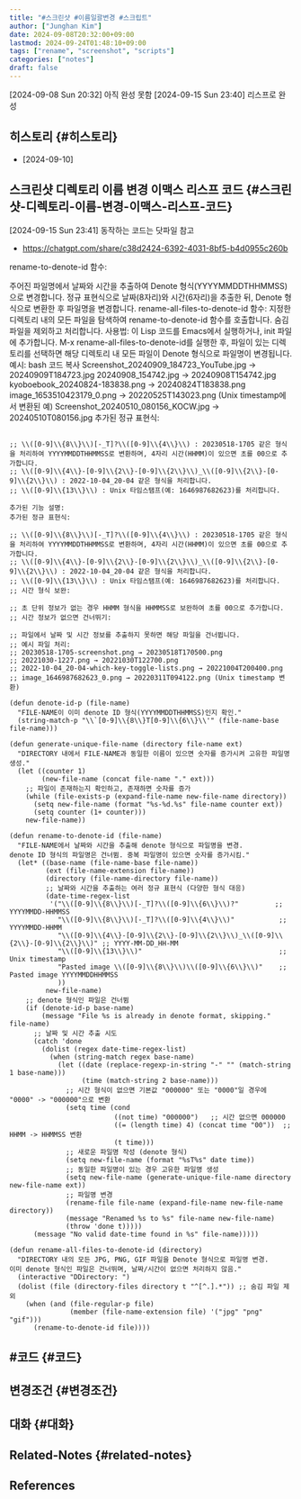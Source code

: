 ```yaml
---
title: "#스크린샷 #이름일괄변경 #스크립트"
author: ["Junghan Kim"]
date: 2024-09-08T20:32:00+09:00
lastmod: 2024-09-24T01:48:10+09:00
tags: ["rename", "screenshot", "scripts"]
categories: ["notes"]
draft: false
---
```


<span class="timestamp-wrapper"><span class="timestamp">[2024-09-08 Sun 20:32] </span></span> 아직 완성 못함 <span class="timestamp-wrapper"><span class="timestamp">[2024-09-15 Sun 23:40] </span></span> 리스프로 완성


## 히스토리 {#히스토리}

-   [2024-09-10]


## 스크린샷 디렉토리 이름 변경 이맥스 리스프 코드 {#스크린샷-디렉토리-이름-변경-이맥스-리스프-코드}

<span class="timestamp-wrapper"><span class="timestamp">[2024-09-15 Sun 23:41]</span></span> 동작하는 코드는 닷파일 참고

-   <https://chatgpt.com/share/c38d2424-6392-4031-8bf5-b4d0955c260b>

rename-to-denote-id 함수:

주어진 파일명에서 날짜와 시간을 추출하여 Denote 형식(YYYYMMDDTHHMMSS)으로 변경합니다. 정규 표현식으로 날짜(8자리)와 시간(6자리)을 추출한 뒤, Denote 형식으로 변환한 후 파일명을 변경합니다. rename-all-files-to-denote-id 함수: 지정한 디렉토리 내의 모든 파일을 탐색하여 rename-to-denote-id 함수를 호출합니다. 숨김 파일을 제외하고 처리합니다. 사용법: 이 Lisp 코드를 Emacs에서 실행하거나, init 파일에 추가합니다. M-x rename-all-files-to-denote-id를 실행한 후, 파일이 있는 디렉토리를 선택하면 해당 디렉토리 내 모든 파일이 Denote 형식으로 파일명이 변경됩니다. 예시: bash 코드 복사 Screenshot_20240909_184723_YouTube.jpg → 20240909T184723.jpg 20240908_154742.jpg → 20240908T154742.jpg kyoboebook_20240824-183838.png → 20240824T183838.png image_1653510423179_0.png → 20220525T143023.png (Unix timestamp에서 변환된 예) Screenshot_20240510_080156_KOCW.jpg → 20240510T080156.jpg 추가된 정규 표현식:

```elisp

;; \\([0-9]\\{8\\}\\)[-_T]?\\([0-9]\\{4\\}\\) : 20230518-1705 같은 형식을 처리하여 YYYYMMDDTHHMMSS로 변환하며, 4자리 시간(HHMM)이 있으면 초를 00으로 추가합니다.
;; \\([0-9]\\{4\\}-[0-9]\\{2\\}-[0-9]\\{2\\}\\)_\\([0-9]\\{2\\}-[0-9]\\{2\\}\\) : 2022-10-04_20-04 같은 형식을 처리합니다.
;; \\([0-9]\\{13\\}\\) : Unix 타임스탬프(예: 1646987682623)를 처리합니다.

추가된 기능 설명:
추가된 정규 표현식:

;; \\([0-9]\\{8\\}\\)[-_T]?\\([0-9]\\{4\\}\\) : 20230518-1705 같은 형식을 처리하여 YYYYMMDDTHHMMSS로 변환하며, 4자리 시간(HHMM)이 있으면 초를 00으로 추가합니다.
;; \\([0-9]\\{4\\}-[0-9]\\{2\\}-[0-9]\\{2\\}\\)_\\([0-9]\\{2\\}-[0-9]\\{2\\}\\) : 2022-10-04_20-04 같은 형식을 처리합니다.
;; \\([0-9]\\{13\\}\\) : Unix 타임스탬프(예: 1646987682623)를 처리합니다.
;; 시간 형식 보완:

;; 초 단위 정보가 없는 경우 HHMM 형식을 HHMMSS로 보완하여 초를 00으로 추가합니다.
;; 시간 정보가 없으면 건너뛰기:

;; 파일에서 날짜 및 시간 정보를 추출하지 못하면 해당 파일을 건너뜁니다.
;; 예시 파일 처리:
;; 20230518-1705-screenshot.png → 20230518T170500.png
;; 20221030-1227.png → 20221030T122700.png
;; 2022-10-04_20-04-which-key-toggle-lists.png → 20221004T200400.png
;; image_1646987682623_0.png → 20220311T094122.png (Unix timestamp 변환)

(defun denote-id-p (file-name)
  "FILE-NAME이 이미 denote ID 형식(YYYYMMDDTHHMMSS)인지 확인."
  (string-match-p "\\`[0-9]\\{8\\}T[0-9]\\{6\\}\\'" (file-name-base file-name)))

(defun generate-unique-file-name (directory file-name ext)
  "DIRECTORY 내에서 FILE-NAME과 동일한 이름이 있으면 숫자를 증가시켜 고유한 파일명 생성."
  (let ((counter 1)
        (new-file-name (concat file-name "." ext)))
    ;; 파일이 존재하는지 확인하고, 존재하면 숫자를 증가
    (while (file-exists-p (expand-file-name new-file-name directory))
      (setq new-file-name (format "%s-%d.%s" file-name counter ext))
      (setq counter (1+ counter)))
    new-file-name))

(defun rename-to-denote-id (file-name)
  "FILE-NAME에서 날짜와 시간을 추출해 denote 형식으로 파일명을 변경.
denote ID 형식의 파일명은 건너뜀. 중복 파일명이 있으면 숫자를 증가시킴."
  (let* ((base-name (file-name-base file-name))
         (ext (file-name-extension file-name))
         (directory (file-name-directory file-name))
         ;; 날짜와 시간을 추출하는 여러 정규 표현식 (다양한 형식 대응)
         (date-time-regex-list
          '("\\([0-9]\\{8\\}\\)[-_T]?\\([0-9]\\{6\\}\\)?"         ;; YYYYMMDD-HHMMSS
            "\\([0-9]\\{8\\}\\)[-_T]?\\([0-9]\\{4\\}\\)"           ;; YYYYMMDD-HHMM
            "\\([0-9]\\{4\\}-[0-9]\\{2\\}-[0-9]\\{2\\}\\)_\\([0-9]\\{2\\}-[0-9]\\{2\\}\\)" ;; YYYY-MM-DD_HH-MM
            "\\([0-9]\\{13\\}\\)"                                  ;; Unix timestamp
            "Pasted image \\([0-9]\\{8\\}\\)\\([0-9]\\{6\\}\\)"    ;; Pasted image YYYYMMDDHHMMSS
            ))
         new-file-name)
    ;; denote 형식인 파일은 건너뜀
    (if (denote-id-p base-name)
        (message "File %s is already in denote format, skipping." file-name)
      ;; 날짜 및 시간 추출 시도
      (catch 'done
        (dolist (regex date-time-regex-list)
          (when (string-match regex base-name)
            (let ((date (replace-regexp-in-string "-" "" (match-string 1 base-name)))
                  (time (match-string 2 base-name)))
              ;; 시간 형식이 없으면 기본값 "000000" 또는 "0000"일 경우에 "0000" -> "000000"으로 변환
              (setq time (cond
                          ((not time) "000000")   ;; 시간 없으면 000000
                          ((= (length time) 4) (concat time "00"))  ;; HHMM -> HHMMSS 변환
                          (t time)))
              ;; 새로운 파일명 작성 (denote 형식)
              (setq new-file-name (format "%sT%s" date time))
              ;; 동일한 파일명이 있는 경우 고유한 파일명 생성
              (setq new-file-name (generate-unique-file-name directory new-file-name ext))
              ;; 파일명 변경
              (rename-file file-name (expand-file-name new-file-name directory))
              (message "Renamed %s to %s" file-name new-file-name)
              (throw 'done t)))))
      (message "No valid date-time found in %s" file-name)))))

(defun rename-all-files-to-denote-id (directory)
  "DIRECTORY 내의 모든 JPG, PNG, GIF 파일을 Denote 형식으로 파일명 변경.
이미 denote 형식인 파일은 건너뛰며, 날짜/시간이 없으면 처리하지 않음."
  (interactive "DDirectory: ")
  (dolist (file (directory-files directory t "^[^.].*")) ;; 숨김 파일 제외
    (when (and (file-regular-p file)
               (member (file-name-extension file) '("jpg" "png" "gif")))
      (rename-to-denote-id file))))

```


## #코드 {#코드}


## 변경조건 {#변경조건}


## 대화 {#대화}


## Related-Notes {#related-notes}

## References

<style>.csl-entry{text-indent: -1.5em; margin-left: 1.5em;}</style><div class="csl-bib-body">
</div>
